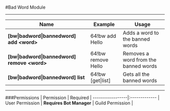 #Bad Word Module

---

| Name                                                    | Example               | Usage
|---------------------------------------------------------|-----------------------|----------
| **[bw&#124;badword&#124;bannedword] add &lt;word>**     | 64!bw add Hello       | Adds a word to the banned words
| **[bw&#124;badword&#124;bannedword] remove &lt;word>**  | 64!bw remove Hello    | Removes a word from the banned words
| **[bw&#124;badword&#124;bannedword] list**              | 64!bw [get&#124;list] | Gets all the banned words

---
###Permissions
| Permission       | Required
| -----------------|:-------------
| User Permission  | **Requires Bot Manager**
| Guild Permission |